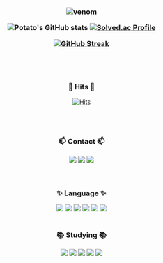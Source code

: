 <h3 align="center">
  
![venom](https://capsule-render.vercel.app/api?type=venom&height=200&text=Sprouted%20Potato.&fontSize=70&color=0:8871e5,100:b678c4&stroke=b678c4)

<div align="center">
  
  ![Potato's GitHub stats](https://github-readme-stats.vercel.app/api?username=sproutedpotato&show_icons=true&theme=radical)
  [![Solved.ac Profile](http://mazassumnida.wtf/api/v2/generate_badge?boj=braum0098)](https://solved.ac/braum0098/)


  [![GitHub Streak](https://streak-stats.demolab.com?user=sproutedpotato&theme=bear&hide_border=true&border_radius=0)](https://git.io/streak-stats)
      </td>
      <td align="center" valign="middle"> 
</div>

<br>
<br>
<h3 align="center">🎯 Hits 🎯</h3>

<div align="center">
  
  [![Hits](https://hits.seeyoufarm.com/api/count/incr/badge.svg?url=https%3A%2F%2Fgithub.com%2Fsproutedpotato&count_bg=%23A29FED&title_bg=%2345CAFF&icon=&icon_color=%23FFFFFF&title=hits&edge_flat=true)](https://hits.seeyoufarm.com)
</div>

<br>
<br>

<h3 align="center">📫 Contact 📫</h3>

<div align="center">
  <img src="https://img.shields.io/badge/GitHub-fff?style=flat&logo=github&logoColor=000"/></a>
  <img src="https://img.shields.io/badge/Blog-03C75A?style=flat&logo=naver&logoColor=fff"/></a>
  <img src="https://img.shields.io/badge/Instagram-E4405F?style=flat&logo=instagram&logoColor=fff"/></a>
</div>
<br>
<br>

<h3 align="center">✨ Language ✨</h3>

<div align="center">
  <img src="https://img.shields.io/badge/C-A8B9CC?style=flat&logo=c&logoColor=fff"/></a>
  <img src="https://img.shields.io/badge/C%23-512BD4?style=flat&logo=csharp&logoColor=fff"/></a>
  <img src="https://img.shields.io/badge/C++-00599C?style=flat&logo=cplusplus&logoColor=fff"/></a>
  <img src="https://img.shields.io/badge/Python-3776AB?style=flat&logo=python&logoColor=fff"/></a>
  <img src="https://img.shields.io/badge/Java-F7DF1E?Estyle=flat&logo=javascript&logoColor=white"/></a>
  <img src="https://img.shields.io/badge/Verilog-F16728?style=flat&logo=vitess&logoColor=fff"/></a>
</div>

<br>

<h3 align="center">📚 Studying 📚</h3>

<div align="center">
  <img src="https://img.shields.io/badge/Unity-FFFFFF?style=flat&logo=unity&logoColor=000"/></a>
  <img src="https://img.shields.io/badge/Unreal%20Engine-0E1128?style=flat&logo=unrealengine&logoColor=fff"/></a>
  <img src="https://img.shields.io/badge/Android%20Studio-3DDC84?style=flat&logo=androidstudio&logoColor=fff"/></a>
  <img src="https://img.shields.io/badge/Blender-E87D0D?style=flat&logo=blender&logoColor=fff"/></a>
  <img src="https://img.shields.io/badge/PhotoShop-31A8FF?style=flat&logo=adobephotoshop&logoColor=000"/></a>
</div>
